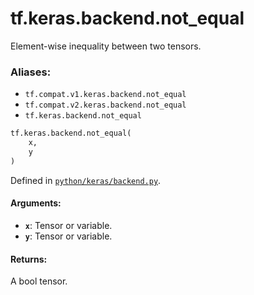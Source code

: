 <div itemscope itemtype="http://developers.google.com/ReferenceObject">
<meta itemprop="name" content="tf.keras.backend.not_equal" />
<meta itemprop="path" content="Stable" />
</div>

# tf.keras.backend.not_equal

Element-wise inequality between two tensors.

### Aliases:

* `tf.compat.v1.keras.backend.not_equal`
* `tf.compat.v2.keras.backend.not_equal`
* `tf.keras.backend.not_equal`

``` python
tf.keras.backend.not_equal(
    x,
    y
)
```



Defined in [`python/keras/backend.py`](/code/stable/tensorflow/python/keras/backend.py).

<!-- Placeholder for "Used in" -->


#### Arguments:


* <b>`x`</b>: Tensor or variable.
* <b>`y`</b>: Tensor or variable.


#### Returns:

A bool tensor.
